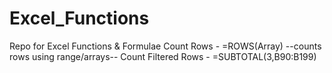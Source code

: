 # Excel_Functions
Repo for Excel Functions &amp; Formulae
Count Rows - =ROWS(Array) 
--counts rows using range/arrays--
Count Filtered Rows - =SUBTOTAL(3,B90:B199)
